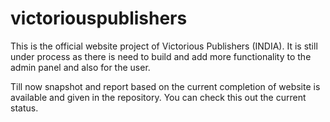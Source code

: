 # victoriouspublishers
This is the official website project of Victorious Publishers (INDIA).
It is still under process as there is need to build and add more functionality to the admin panel and also for the user.

Till now snapshot and report based on the current completion of website is available and given in the repository. You can check this out the current status.
